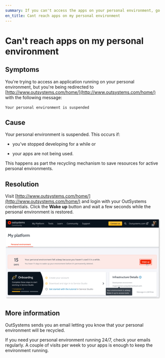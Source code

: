 ```yaml
---
summary: If you can't access the apps on your personal environment, go to wwww.outsystems.com/home and check if your environment has been recycled.
en_title: Cant reach apps on my personal environment
---
```


# Can't reach apps on my personal environment

## Symptoms

You're trying to access an application running on your personal environment, but you're being redirected to [http://www.outsystems.com/home/](http://www.outsystems.com/home/) with the following message:

`Your personal environment is suspended`

## Cause

Your personal environment is suspended. This occurs if:

* you've stopped developing for a while or

* your apps are not being used.

This happens as part the recycling mechanism to save resources for active personal environments.

## Resolution

Visit [http://www.outsystems.com/home/](http://www.outsystems.com/home/) and login with your OutSystems credentials. Click the **Wake up** button and wait a few seconds while the personal environment is restored.

![](images/pe-sleep.png)

## More information

OutSystems sends you an email letting you know that your personal environment will be recycled.

If you need your personal environment running 24/7, check your emails regularly. A couple of visits per week to your apps is enough to keep the environment running.


